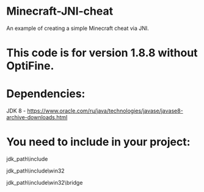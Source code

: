 # Minecraft-JNI-cheat
An example of creating a simple Minecraft cheat via JNI.
# This code is for version 1.8.8 without OptiFine.

# Dependencies:
JDK 8 - https://www.oracle.com/ru/java/technologies/javase/javase8-archive-downloads.html
# You need to include in your project:
jdk_path\include

jdk_path\include\win32

jdk_path\include\win32\bridge
